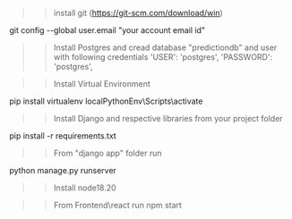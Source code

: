 ﻿>> install git  (https://git-scm.com/download/win)

git config --global user.email "your account email id"


>> Install Postgres and cread database "predictiondb" and user  with following credentials
        'USER': 'postgres',
        'PASSWORD': 'postgres',
		


>> Install Virtual Environment

pip install virtualenv 
localPythonEnv\Scripts\activate


>> Install Django and respective libraries from your project folder

pip install -r requirements.txt 

>> From "django app" folder run 

python manage.py runserver

		
>> Install node18.20


>> From Frontend\react run
npm start


